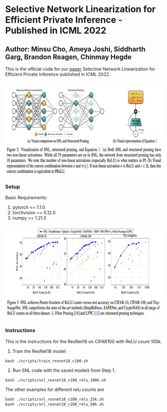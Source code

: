 # Selective Network Linearization for Efficient Private Inference - Published in ICML 2022

## Author: Minsu Cho, Ameya Joshi, Siddharth Garg, Brandon Reagen, Chinmay Hegde

This is the official code for our [paper](https://arxiv.org/pdf/2202.02340.pdf) Selective Network Linearization for Efficient Private Inference published in ICML 2022. 

<p>
<img src="figures/snl.png" height="300">
</p>

### Setup

Basic Requirements:

1. pytorch == 1.1.0
2. torchvision == 0.12.0
3. numpy == 1.21.5

<p>
<img src="figures/pareto_curve_snl.png" height="300">
</p>

### Instructions

This is the instructions for the ResNet18 on CIFAR100 with ReLU count 100k.

1. Train the ResNet18 model: 
```
bash ./scripts/train_resnet18_c100.sh
```
2. Run SNL code with the saved models from Step 1.
```
bash ./scripts/snl_resnet18_c100_relu_100k.sh
```

The other examples for different relu counts are
```
bash ./scripts/snl_resnet18_c100_relu_25k.sh
bash ./scripts/snl_resnet18_c100_relu_50k.sh
```



